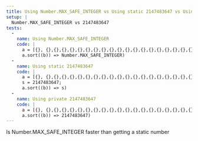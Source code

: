 ```yaml
---
title: Using Number.MAX_SAFE_INTEGER vs Using static 2147483647 vs Using private 2147483647
setup: |
  Number.MAX_SAFE_INTEGER vs 2147483647
tests:
  -
    name: Using Number.MAX_SAFE_INTEGER
    code: |
      a = [{}, {},{},{},{},{},{},{},{},{},{},{},{},{},{},{},{},{},{},{}]
      a.sort((b)) => Number.MAX_SAFE_INTEGER)
  -
    name: Using static 2147483647
    code: |
      a = [{}, {},{},{},{},{},{},{},{},{},{},{},{},{},{},{},{},{},{},{}]
      s = 2147483647;
      a.sort((b)) => s)
  -
    name: Using private 2147483647
    code: |
      a = [{}, {},{},{},{},{},{},{},{},{},{},{},{},{},{},{},{},{},{},{}]
      a.sort((b)) => 2147483647)
---
```

Is Number.MAX_SAFE_INTEGER faster than getting a static number
